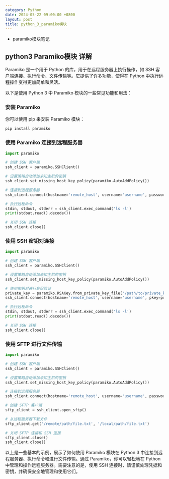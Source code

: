 ```yaml
---
category: Python
date: 2024-05-22 09:00:00 +0800
layout: post
title: python_3_paramiko模块
---
```


+ paramiko模块笔记

## python3 Paramiko模块 详解

Paramiko 是一个用于 Python 的库，用于在远程服务器上执行操作，如 SSH 客户端连接、执行命令、文件传输等。它提供了许多功能，使得在 Python 中执行远程操作变得更加简单和灵活。

以下是使用 Python 3 中 Paramiko 模块的一些常见功能和用法：

### 安装 Paramiko
你可以使用 pip 来安装 Paramiko 模块：

```bash
pip install paramiko
```

### 使用 Paramiko 连接到远程服务器
```python
import paramiko

# 创建 SSH 客户端
ssh_client = paramiko.SSHClient()

# 设置策略自动添加未知主机的密钥
ssh_client.set_missing_host_key_policy(paramiko.AutoAddPolicy())

# 连接到远程服务器
ssh_client.connect(hostname='remote_host', username='username', password='password')

# 执行远程命令
stdin, stdout, stderr = ssh_client.exec_command('ls -l')
print(stdout.read().decode())

# 关闭 SSH 连接
ssh_client.close()
```

### 使用 SSH 密钥对连接
```python
import paramiko

# 创建 SSH 客户端
ssh_client = paramiko.SSHClient()

# 设置策略自动添加未知主机的密钥
ssh_client.set_missing_host_key_policy(paramiko.AutoAddPolicy())

# 使用密钥对进行身份验证
private_key = paramiko.RSAKey.from_private_key_file('/path/to/private_key')
ssh_client.connect(hostname='remote_host', username='username', pkey=private_key)

# 执行远程命令
stdin, stdout, stderr = ssh_client.exec_command('ls -l')
print(stdout.read().decode())

# 关闭 SSH 连接
ssh_client.close()
```

### 使用 SFTP 进行文件传输
```python
import paramiko

# 创建 SSH 客户端
ssh_client = paramiko.SSHClient()

# 设置策略自动添加未知主机的密钥
ssh_client.set_missing_host_key_policy(paramiko.AutoAddPolicy())

# 连接到远程服务器
ssh_client.connect(hostname='remote_host', username='username', password='password')

# 创建 SFTP 客户端
sftp_client = ssh_client.open_sftp()

# 从远程服务器下载文件
sftp_client.get('/remote/path/file.txt', '/local/path/file.txt')

# 关闭 SFTP 连接和 SSH 连接
sftp_client.close()
ssh_client.close()
```

以上是一些基本的示例，展示了如何使用 Paramiko 模块在 Python 3 中连接到远程服务器、执行命令和进行文件传输。通过 Paramiko，你可以轻松地在 Python 中管理和操作远程服务器。需要注意的是，使用 SSH 连接时，请谨慎处理凭据和密钥，并确保安全地管理和使用它们。